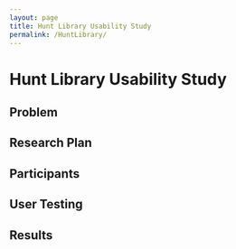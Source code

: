 ```yaml
---
layout: page
title: Hunt Library Usability Study
permalink: /HuntLibrary/
---
```


# Hunt Library Usability Study

## Problem

## Research Plan

## Participants

## User Testing

## Results 

